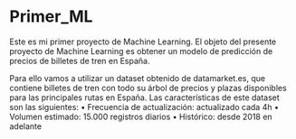 # Primer_ML
Este es mi primer proyecto de Machine Learning. 
El objeto del presente proyecto de Machine Learning es obtener un modelo de predicción de precios de billetes de tren en España.

Para ello vamos a utilizar un dataset obtenido de  datamarket.es, que contiene billetes de tren con todo su árbol de precios y plazas disponibles para las principales rutas en España. Las características de este dataset son las siguientes:
•	Frecuencia de actualización: actualizado cada 4h
•	Volumen estimado: 15.000 registros diarios
•	Histórico: desde 2018 en adelante
